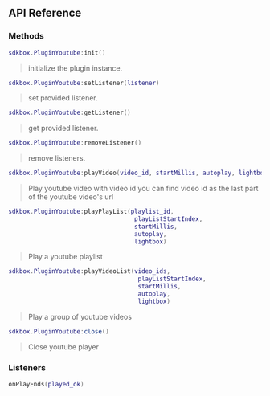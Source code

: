 ## API Reference

### Methods
```lua
sdkbox.PluginYoutube:init()
```
> initialize the plugin instance.

```lua
sdkbox.PluginYoutube:setListener(listener)
```
> set provided listener.

```lua
sdkbox.PluginYoutube:getListener()
```
> get provided listener.

```lua
sdkbox.PluginYoutube:removeListener()
```
> remove listeners.

```lua
sdkbox.PluginYoutube:playVideo(video_id, startMillis, autoplay, lightbox)
```
> Play youtube video with video id
you can find video id as the last part of the youtube video's url

```lua
sdkbox.PluginYoutube:playPlayList(playlist_id,
                                   playListStartIndex,
                                   startMillis,
                                   autoplay,
                                   lightbox)
```
> Play a youtube playlist

```lua
sdkbox.PluginYoutube:playVideoList(video_ids,
                                    playListStartIndex,
                                    startMillis,
                                    autoplay,
                                    lightbox)
```
> Play a group of youtube videos

```lua
sdkbox.PluginYoutube:close()
```
> Close youtube player


### Listeners
```lua
onPlayEnds(played_ok)
```


